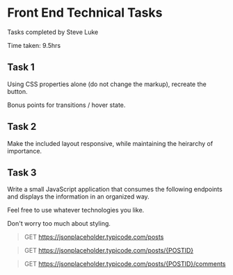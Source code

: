 # Front End Technical Tasks

Tasks completed by Steve Luke

Time taken: 9.5hrs

## Task 1

Using CSS properties alone (do not change the markup), recreate the button.

Bonus points for transitions / hover state.

## Task 2

Make the included layout responsive, while maintaining the heirarchy of importance.

## Task 3

Write a small JavaScript application that consumes the following endpoints and displays the information in an organized way.

Feel free to use whatever technologies you like.

Don't worry too much about styling.

>GET https://jsonplaceholder.typicode.com/posts

>GET https://jsonplaceholder.typicode.com/posts/{POSTID}

>GET https://jsonplaceholder.typicode.com/posts/{POSTID}/comments
